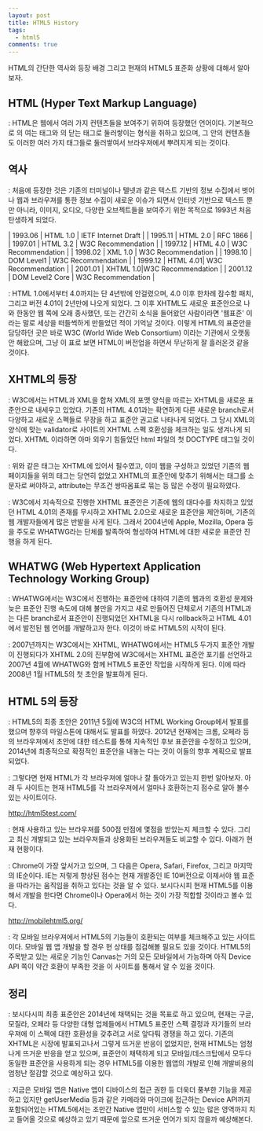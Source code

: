 ```yaml
---
layout: post
title: HTML5 History
tags:
  - html5
comments: true
---
```


HTML의 간단한 역사와 등장 배경 그리고 현재의 HTML5 표준화 상황에 대해서 알아보자.

## HTML (Hyper Text Markup Language)
: HTML은 웹에서 여러 가지 컨텐츠들을 보여주기 위하여 등장했던 언어이다. 기본적으로 <html>의 여는 태그와 </html>의 닫는 태그로 둘러쌓이는 형식을 취하고 있으며, 그 안의 컨텐츠들도 이러한 여러 가지 태그들로 둘러쌓여서 브라우져에서 뿌려지게 되는 것이다.


## 역사
: 처음에 등장한 것은 기존의 터미널이나 텔넷과 같은 텍스트 기반의 정보 수집에서 벗어나 웹과 브라우져를 통한 정보 수집이 새로운 이슈가 되면서 인터넷 기반으로 텍스트 뿐만 아니라, 이미지, 오디오, 다양한 오브젝트들을 보여주기 위한 목적으로 1993년 처음 탄생하게 되었다.

| 1993.06 | HTML 1.0 | IETF Internet Draft |
| 1995.11 | HTML 2.0 | RFC 1866 |
| 1997.01	| HTML 3.2 | W3C Recommendation |
| 1997.12 | HTML 4.0 | W3C Recommendation |
| 1998.02	| XML 1.0  | W3C Recommendation |
| 1998.10	| DOM Level1 | W3C Recommendation |
| 1999.12	| HTML 4.01| W3C Recommendation |
| 2001.01	| XHTML 1.0|W3C Recommendation |
| 2001.12	| DOM Level2 Core | W3C Recommendation |

: HTML 1.0에서부터 4.0까지는 단 4년밖에 안걸렸으며, 4.0 이후 한차례 잠수함 패치, 그리고 버전 4.01이 2년만에 나오게 되었다. 그 이후 XHTML도 새로운 표준안으로 나와 한동안 웹 쪽에 오래 종사했던, 또는 간간히 소식을 들어왔던 사람이라면 '웹표준' 이라는 말로 세상을 떠들썩하게 만들었던 적이 기억날 것이다. 이렇게 HTML의 표준안을 담당하던 곳은 바로 W3C (World Wide Web Consortium) 이라는 기관에서 오랫동안 해왔으며, 그냥 이 표로 보면 HTML이 버전업을 하면서 무난하게 잘 흘러온것 같을 것이다.


## XHTML의 등장

: W3C에서는 HTML과 XML을 합쳐 XML의 포맷 양식을 따르는 XHTML을 새로운 표준안으로 내세우고 있었다. 기존의 HTML 4.01과는 확연하게 다른 새로운 branch로서 다양하고 새로운 스펙들로 무장을 하고 표준안 권고로 나타나게 되었다. 그 당시 XML의 양식에 맞는 validator로 사이트의 XHTML 스펙 호환성을 체크하는 일도 생겨나게 되었다. XHTML 이라하면 아마 외우기 힘들었던 html 파일의 첫 DOCTYPE 태그일 것이다.

<!DOCTYPE html PUBLIC "-//W3C//DTD XHTML 1.0 Strict//EN" "http://www.w3.org/TR/xhtml1/DTD/xhtml1-strict.dtd">
<html xmlns="http://www.w3.org/1999/xhtml" xml:lang="en" lang="en">


: 위와 같은 태그는 XHTML에 있어서 필수였고, 이미 웹을 구성하고 있었던 기존의 웹 페이지들을 위의 태그는 당연히 없었고 XHTML의 표준안에 맞추기 위해서는 태그를 소문자로 써야하고, attribute는 무조건 쌍따옴표로 묶는 등 많은 수정이 필요하였다.



: W3C에서 지속적으로 진행한 XHTML 표준안은 기존에 웹의 대다수를 차지하고 있었던 HTML 4.01의 존재를 무시하고 XHTML 2.0으로 새로운 표준안을 제안하며, 기존의 웹 개발자들에게 많은 반발을 사게 된다. 그래서 2004년에 Apple, Mozilla, Opera 등을 주도로 WHATWG라는 단체를 발족하여 형성하여 HTML에 대한 새로운 표준안 진행을 하게 된다.



## WHATWG (Web Hypertext Application Technology Working Group)
: WHATWG에서는 W3C에서 진행하는 표준안에 대하여 기존의 웹과의 호환성 문제와 늦은 표준안 진행 속도에 대해 불만을 가지고 새로 만들어진 단체로서 기존의 HTML과는 다른 branch로서 표준안이 진행되었던 XHTML을 다시 rollback하고 HTML 4.01에서 발전된 웹 언어를 개발하고자 한다. 이것이 바로 HTML5의 시작이 된다.


: 2007년까지는 W3C에서는 XHTML, WHATWG에서는 HTML5 두가지 표준안 개발이 진행되다가 XHTML 2.0의 진부함에 W3C에서는 XHTML 표준안 포기를 선언하고 2007년 4월에 WHATWG와 함께 HTML5 표준안 작업을 시작하게 된다. 이에 따라 2008년 1월 HTML5의 첫 초안을 발표하게 된다.




## HTML 5의 등장
: HTML5의 최종 초안은 2011년 5월에 W3C의 HTML Working Group에서 발표를 했으며 향후의 마일스톤에 대해서도 발표를 하였다. 2012년 현재에는 크롬, 오페라 등의 브라우져에서 초안에 대한 테스트를 통해 지속적인 후보 표준안을 수정하고 있으며, 2014년에 최종적으로 확정적인 표준안을 내놓는 다는 것이 이들의 향후 계획으로 발표되었다.

: 그렇다면 현재 HTML가 각 브라우져에 얼마나 잘 돌아가고 있는지 한번 알아보자. 아래 두 사이트는 현재 HTML5를 각 브라우져에서 얼마나 호환하는지 점수로 알아 볼수 있는 사이트이다.

http://html5test.com/


: 현재 사용하고 있는 브라우져를 500점 만점에 몇점을 받았는지 체크할 수 있다. 그리고 최신 개발되고 있는 브라우져들과 상용화된 브라우져들도 비교할 수 있다. 아래가 현재 현황이다.

: Chrome이 가장 앞서가고 있으며, 그 다음은 Opera, Safari, Firefox, 그리고 마지막의 IE순이다. IE는 저렇게 향상된 점수는 현재 개발중인 IE 10버전으로 이제서야 웹 표준을 따라가는 움직임을 취하고 있다는 것을 알 수 있다. 보시다시피 현재 HTML5를 이용해서 개발을 한다면 Chrome이나 Opera에서 하는 것이 가장 적합할 것이라고 볼수 있다.

http://mobilehtml5.org/


: 각 모바일 브라우져에서 HTML5의 기능들이 호환되는 여부를 체크해주고 있는 사이트이다. 모바일 웹 앱 개발을 할 경우 현 상태를 점검해볼 필요도 있을 것이다. HTML5의 주목받고 있는 새로운 기능인 Canvas는 거의 모든 모바일에서 가능하며 아직 Device API 쪽이 약간 호환이 부족한 것을 이 사이트를 통해서 알 수 있을 것이다.


## 정리
: 보시다시피 최종 표준안은 2014년에 채택되는 것을 목표로 하고 있으며, 현재는 구글, 모질라, 오페라 등 다양한 대형 업체들에서 HTML5 표준안 스펙 결정과 자기들의 브라우져에 이 스펙에 대한 호환성을 갖추려고 서로 앞다퉈 경쟁을 하고 있다. 기존의 XHTML은 시장에 발표되고나서 그렇게 뜨거운 반응이 없었지만, 현재 HTML5는 엄청나게 뜨거운 반응을 얻고 있으며, 표준안이 채택하게 되고 모바일/데스크탑에서 모두다 동일한 표준안을 사용하게 되는 경우 HTML5를 이용한 웹앱의 개발로 인해 개발비용의 엄청난 절감할 것으로 예상하고 있다.


: 지금은 모바일 앱은 Native 앱이 디바이스의 접근 권한 등 더욱더 풍부한 기능을 제공하고 있지만 getUserMedia 등과 같은 카메라와 마이크에 접근하는 Device API까지 포함되어있는 HTML5에서는 조만간 Native 앱만이 서비스할 수 있는 많은 영역까지 치고 들어올 것으로 예상하고 있기 때문에 앞으로 뜨거운 언어가 되지 않을까 예상해본다.


